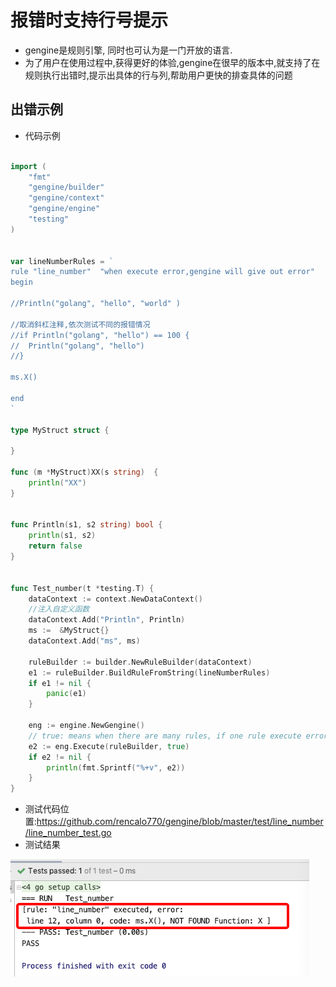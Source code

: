 # 报错时支持行号提示
- gengine是规则引擎, 同时也可认为是一门开放的语言. 
- 为了用户在使用过程中,获得更好的体验,gengine在很早的版本中,就支持了在规则执行出错时,提示出具体的行与列,帮助用户更快的排查具体的问题

## 出错示例

- 代码示例

```go 

import (
	"fmt"
	"gengine/builder"
	"gengine/context"
	"gengine/engine"
	"testing"
)


var lineNumberRules = `
rule "line_number"  "when execute error,gengine will give out error"
begin

//Println("golang", "hello", "world" )

//取消斜杠注释,依次测试不同的报错情况
//if Println("golang", "hello") == 100 {
// 	Println("golang", "hello")
//}

ms.X()

end
`

type MyStruct struct {

}

func (m *MyStruct)XX(s string)  {
	println("XX")
}


func Println(s1, s2 string) bool {
	println(s1, s2)
	return false
}


func Test_number(t *testing.T) {
	dataContext := context.NewDataContext()
	//注入自定义函数
	dataContext.Add("Println", Println)
	ms :=  &MyStruct{}
	dataContext.Add("ms", ms)

	ruleBuilder := builder.NewRuleBuilder(dataContext)
	e1 := ruleBuilder.BuildRuleFromString(lineNumberRules)
	if e1 != nil {
		panic(e1)
	}

	eng := engine.NewGengine()
	// true: means when there are many rules, if one rule execute error,continue to execute rules after the occur error rule
	e2 := eng.Execute(ruleBuilder, true)
	if e2 != nil {
		println(fmt.Sprintf("%+v", e2))
	}
}

```

- 测试代码位置:https://github.com/rencalo770/gengine/blob/master/test/line_number/line_number_test.go
- 测试结果

![avatar](_media/error.png)






  
